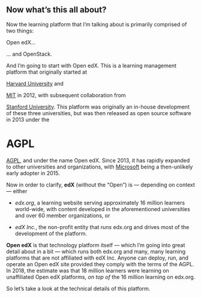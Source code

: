 ## Now what’s this all about?

<!-- Note -->

Now the learning platform that I’m talking about is primarily
comprised of two things:


<!-- .slide: data-background-image="images/openedx-logo.svg" data-background-size="contain" -->

<!-- Note -->
Open edX...


<!-- .slide: data-background-image="images/openstack-logo.svg" data-background-size="contain" -->

<!-- Note -->
... and OpenStack.


<!-- .slide: data-background-image="images/openedx-logo.svg" data-background-size="contain" -->

<!-- Note -->
And I’m going to start with Open edX. This is a learning management platform that
originally started at


<!-- .slide: data-background-image="images/Harvard_shield_wreath.svg" data-background-size="contain" -->

<!-- Note -->
[Harvard University](https://www.harvard.edu/) and


<!-- .slide: data-background-image="images/MIT_Seal.svg" data-background-size="contain" -->

<!-- Note -->
[MIT](https://www.mit.edu/) in 2012, with subsequent collaboration
from


<!-- .slide: data-background-image="images/Stanford_University_seal_2003.svg" data-background-size="contain" -->

<!-- Note -->
[Stanford University](https://www.stanford.edu/). This platform was
originally an in-house development of these three universities, but
was then released as open source software in 2013 under the


# AGPL

<!-- Note -->
[AGPL](https://tldrlegal.com/license/gnu-affero-general-public-license-v3-(agpl-3.0)),
and under the name Open edX. Since 2013, it has rapidly expanded to
other universities and organizations, with
[Microsoft](https://www.microsoft.com/) being a then-unlikely early
adopter in 2015.


<!-- .slide: data-background-image="https://upload.wikimedia.org/wikipedia/commons/8/8f/EdX.svg" data-background-size="contain" -->

<!-- Note -->
Now in order to clarify, **edX** (without the “Open”) is — depending
on context — either 

* *edx.org*, a learning website serving approximately 16 million
  learners world-wide, with content developed in the aforementioned
  universities and over 60 member organizations, or

* *edX Inc.*, the non-profit entity that *runs* edx.org and drives
  most of the development of the platform.


<!-- .slide: data-background-image="images/openedx-logo.svg" data-background-size="contain" -->

<!-- Note -->
**Open edX** is that technology platform itself — which I’m going into
great detail about in a bit — which runs both edx.org and many, many
learning platforms that are not affiliated with edX Inc. Anyone can
deploy, run, and operate an Open edX site provided they comply with
the terms of the AGPL. In 2018, the estimate was that 18 million
learners were learning on unaffiliated Open edX platforms, *on top of*
the 16 million learning on edx.org.

So let’s take a look at the technical details of this platform.
